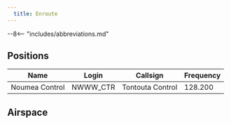 ```yaml
---
  title: Enroute
---
```


--8<-- "includes/abbreviations.md"

## Positions

| Name                    | Login     | Callsign         | Frequency |
| ----------------------- | --------- | ---------------- | --------- |
| Noumea Control| 	NWWW_CTR| 	Tontouta Control	| 128.200| 

## Airspace